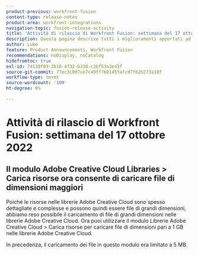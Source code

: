 ```yaml
---
product-previous: workfront-fusion
content-type: release-notes
product-area: workfront-integrations
navigation-topic: fusion-release-activity
title: 'Attività di rilascio di Workfront Fusion: settimana del 17 ottobre 2022'
description: Questa pagina descrive tutti i miglioramenti apportati ad Adobe Workfront Fusion la settimana del 17 ottobre 2022.
author: Luke
feature: Product Announcements, Workfront Fusion
recommendations: noDisplay, noCatalog
hidefromtoc: true
exl-id: 74130f09-2b18-4732-b338-c2bf53a3ed3f
source-git-commit: 77ec3c007ce7c49ff760145fafcd7f62b273a18f
workflow-type: tm+mt
source-wordcount: '109'
ht-degree: 0%

---
```


# Attività di rilascio di Workfront Fusion: settimana del 17 ottobre 2022

## Il modulo Adobe Creative Cloud Libraries > Carica risorse ora consente di caricare file di dimensioni maggiori

Poiché le risorse nelle librerie Adobe Creative Cloud sono spesso dettagliate e complesse e possono quindi essere file di grandi dimensioni, abbiamo reso possibile il caricamento di file di grandi dimensioni nelle librerie Adobe Creative Cloud. Ora puoi utilizzare il modulo Librerie Adobe Creative Cloud > Carica risorse per caricare file di dimensioni pari a 1 GB nelle librerie Adobe Creative Cloud.

In precedenza, il caricamento dei file in questo modulo era limitato a 5 MB.
